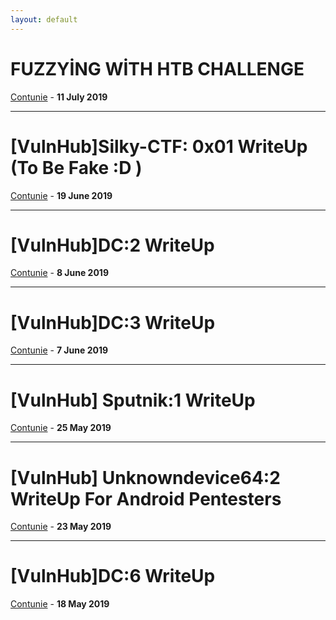 ```yaml
---
layout: default
---
```


<!-- # EXAMPLE

[Contunie](./books.html) - <b class="view">{{ site.time | date: "%-d %B %Y" }}</b>

---------------------------------------------------------- -->

# FUZZYİNG WİTH HTB CHALLENGE

[Contunie](./fuzzying.html) - <b>11 July 2019</b>

----------------------------------------------------------

# [VulnHub]Silky-CTF: 0x01 WriteUp (To Be Fake :D )

[Contunie](./silky_ctf1.html) - <b>19 June 2019</b>

----------------------------------------------------------
# [VulnHub]DC:2 WriteUp

[Contunie](./dc2_writeup.html) - <b>8 June 2019</b>

----------------------------------------------------------

# [VulnHub]DC:3 WriteUp

[Contunie](./dc3_writeup.html) - <b>7 June 2019</b>

-----------------------------------------------------------

# [VulnHub] Sputnik:1 WriteUp

[Contunie](./sputnik.html) - <b>25 May 2019</b>

------------------------------------------------------------

# [VulnHub] Unknowndevice64:2 WriteUp For Android Pentesters

[Contunie](./unknown.html) - <b>23 May 2019</b>

-------------------------------------

# [VulnHub]DC:6 WriteUp


[Contunie](./dc6_writeup.html) - <b>18 May 2019</b>
